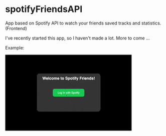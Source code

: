 # spotifyFriendsAPI
App based on Spotify API to watch your friends saved tracks and statistics. (Frontend)

I've recently started this app, so I haven't made a lot.
More to come ...

Example:

<img src="https://github.com/dimahoperskiy/dimahoperskiy/blob/main/spoti.gif" width="80%"/>


